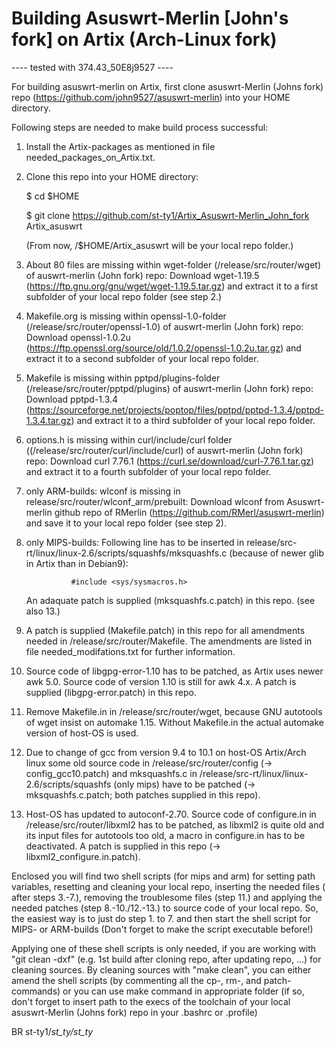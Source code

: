 # Building Asuswrt-Merlin [John's fork] on Artix (Arch-Linux fork)

---- tested with 374.43_50E8j9527 ----


For building asuswrt-merlin on Artix, first clone asuswrt-Merlin (Johns fork) repo (https://github.com/john9527/asuswrt-merlin) into your HOME directory. 

Following steps are needed to make build process successful:

1. Install the Artix-packages as mentioned in file needed_packages_on_Artix.txt. 

2. Clone this repo into your HOME directory:
    
    $ cd $HOME
 
     $ git clone https://github.com/st-ty1/Artix_Asuswrt-Merlin_John_fork Artix_asuswrt
    
      (From now, /$HOME/Artix_asuswrt will be your local repo folder.)

3. About 80 files are missing within wget-folder (/release/src/router/wget) of auswrt-merlin (John fork) repo: 
    Download wget-1.19.5 (https://ftp.gnu.org/gnu/wget/wget-1.19.5.tar.gz) and extract it to a first subfolder of your local repo folder (see step 2.) 
    
4. Makefile.org is missing within openssl-1.0-folder (/release/src/router/openssl-1.0) of auswrt-merlin (John fork) repo: 
    Download openssl-1.0.2u (https://ftp.openssl.org/source/old/1.0.2/openssl-1.0.2u.tar.gz) and extract it to a second subfolder of your local repo folder.
    
5. Makefile is missing within pptpd/plugins-folder (/release/src/router/pptpd/plugins) of auswrt-merlin (John fork) repo: 
    Download pptpd-1.3.4 (https://sourceforge.net/projects/poptop/files/pptpd/pptpd-1.3.4/pptpd-1.3.4.tar.gz) and extract it to a third subfolder of your local repo folder.
    
6. options.h is missing within curl/include/curl folder ((/release/src/router/curl/include/curl) of auswrt-merlin (John fork) repo:
    Download curl 7.76.1 (https://curl.se/download/curl-7.76.1.tar.gz) and extract it to a fourth subfolder of your local repo folder.
    
7. only ARM-builds: wlconf is missing in release/src/router/wlconf_arm/prebuilt: Download wlconf from Asuswrt-merlin github repo of RMerlin (https://github.com/RMerl/asuswrt-merlin) and save it to your local repo folder (see step 2). 

8. only MIPS-builds: Following line has to be inserted in release/src-rt/linux/linux-2.6/scripts/squashfs/mksquashfs.c (because of newer glib in Artix than in Debian9):
     
	             #include <sys/sysmacros.h> 

   An adaquate patch is supplied (mksquashfs.c.patch) in this repo. (see also 13.)

9. A patch is supplied (Makefile.patch) in this repo for all amendments needed in /release/src/router/Makefile. The amendments
   are listed in file needed_modifations.txt for further information.

10. Source code of libgpg-error-1.10 has to be patched, as Artix uses newer awk 5.0. Source code of version 1.10 is still 
   for awk 4.x. A patch is supplied (libgpg-error.patch) in this repo.
    
11. Remove Makefile.in in /release/src/router/wget, because GNU autotools of wget insist on automake 1.15. Without Makefile.in the actual automake version of host-OS is used.

12. Due to change of gcc from version 9.4 to 10.1 on host-OS Artix/Arch linux some old source code in /release/src/router/config (-> config_gcc10.patch) 
    and mksquashfs.c in /release/src-rt/linux/linux-2.6/scripts/squashfs (only mips) have to be patched (-> mksquashfs.c.patch; both patches supplied in this repo). 

13. Host-OS has updated to autoconf-2.70. Source code of configure.in in /release/src/router/libxml2 has to be patched, as libxml2 is quite old and its input files for
    autotools too old, a macro in configure.in has to be deactivated. A patch is supplied in this repo (-> libxml2_configure.in.patch).

Enclosed you will find two shell scripts (for mips and arm) for setting path variables, resetting and cleaning your local repo, inserting the needed files ( after steps 3.-7.), removing the troublesome files (step 11.) and applying the needed patches (step 8.-10./12.-13.) to source code of your local repo. 
So, the easiest way is to just do step 1. to 7. and then start the shell script for MIPS- or ARM-builds (Don't forget to make the script executable before!)

Applying one of these shell scripts is only needed, if you are working with "git clean -dxf" (e.g. 1st build after cloning repo, after updating repo, ...) for cleaning sources. 
By cleaning sources with "make clean", you can either amend the shell scripts (by commenting all the cp-, rm-, and patch-commands) or you can use make command in appropriate folder (if so, don't forget to insert path to the execs of the toolchain of your local asuswrt-Merlin (Johns fork) repo in your .bashrc or .profile)


BR
st-ty1/_st_ty/st_ty_
